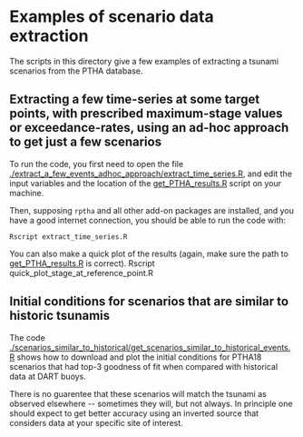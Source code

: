 # Examples of scenario data extraction

The scripts in this directory give a few examples of extracting a tsunami
scenarios from the PTHA database.

## Extracting a few time-series at some target points, with prescribed maximum-stage values or exceedance-rates, using an ad-hoc approach to get just a few scenarios

To run the code, you first need to open the file
[./extract_a_few_events_adhoc_approach/extract_time_series.R](./extract_a_few_events_adhoc_approach/extract_time_series.R),
and edit the input variables and the location of the
[get_PTHA_results.R](../get_PTHA_results.R) script on your machine.

Then, supposing `rptha` and all other add-on packages are installed, and you have
a good internet connection, you should be able to run the code with: 

    Rscript extract_time_series.R

You can also make a quick plot of the results (again, make sure the path to [get_PTHA_results.R](../get_PTHA_results.R) is correct).
    Rscript quick_plot_stage_at_reference_point.R

## Initial conditions for scenarios that are similar to historic tsunamis

The code
[./scenarios_similar_to_historical/get_scenarios_similar_to_historical_events.R](./scenarios_similar_to_historical/get_scenarios_similar_to_historical_events.R)
shows how to download and plot the initial conditions for PTHA18 scenarios that
had top-3 goodness of fit when compared with historical data at DART buoys.

There is no guarentee that these scenarios will match the tsunami as observed
elsewhere -- sometimes they will, but not always. In principle one should
expect to get better accuracy using an inverted source that considers data
at your specific site of interest.
